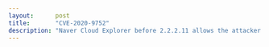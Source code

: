```yaml
---
layout:      post
title:       "CVE-2020-9752"
description: "Naver Cloud Explorer before 2.2.2.11 allows the attacker can move a local file in any path on the filesystem as a system privilege through its named pipe."
---
```


